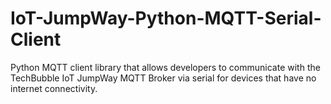 # IoT-JumpWay-Python-MQTT-Serial-Client
Python MQTT client library that allows developers to communicate with the TechBubble IoT JumpWay MQTT Broker via serial for devices that have no internet connectivity.
